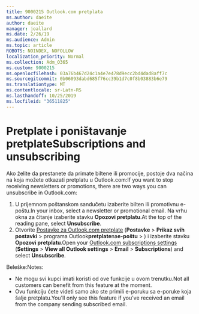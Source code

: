 ```yaml
---
title: 9000215 Outlook.com pretplata
ms.author: daeite
author: daeite
manager: joallard
ms.date: 2/26/19
ms.audience: Admin
ms.topic: article
ROBOTS: NOINDEX, NOFOLLOW
localization_priority: Normal
ms.collection: Adm_O365
ms.custom: 9000215
ms.openlocfilehash: 03a76b467d24c1a4e7e478d9ecc2bd4dad8aff7c
ms.sourcegitcommit: 0b06093dabd685f76cc39b1d7c0f8b03883b6e79
ms.translationtype: MT
ms.contentlocale: sr-Latn-RS
ms.lasthandoff: 10/25/2019
ms.locfileid: "36511825"
---
```

# <a name="subscriptions-and-unsubscribing"></a><span data-ttu-id="f0a34-102">Pretplate i poništavanje pretplate</span><span class="sxs-lookup"><span data-stu-id="f0a34-102">Subscriptions and unsubscribing</span></span>

<span data-ttu-id="f0a34-103">Ako želite da prestanete da primate biltene ili promocije, postoje dva načina na koja možete otkazati pretplatu u Outlook.com:</span><span class="sxs-lookup"><span data-stu-id="f0a34-103">If you want to stop receiving newsletters or promotions, there are two ways you can unsubscribe in Outlook.com:</span></span>

1. <span data-ttu-id="f0a34-104">U prijemnom poštanskom sandučetu izaberite bilten ili promotivnu e-poštu.</span><span class="sxs-lookup"><span data-stu-id="f0a34-104">In your inbox, select a newsletter or promotional email.</span></span> <span data-ttu-id="f0a34-105">Na vrhu okna za čitanje izaberite stavku **Opozovi pretplatu**.</span><span class="sxs-lookup"><span data-stu-id="f0a34-105">At the top of the reading pane, select **Unsubscribe**.</span></span>
2. <span data-ttu-id="f0a34-106">Otvorite [Postavke za Outlook.com pretplate](https://outlook.live.com/mail/options/mail/brandsSubscriptions) (**Postavke** > **Prikaz svih postavki** > programa Outlook**pretplate**na**e-poštu** > ) i izaberite stavku **Opozovi pretplatu**.</span><span class="sxs-lookup"><span data-stu-id="f0a34-106">Open your [Outlook.com subscriptions settings](https://outlook.live.com/mail/options/mail/brandsSubscriptions) (**Settings** > **View all Outlook settings** > **Email** > **Subscriptions**) and select **Unsubscribe**.</span></span>

<span data-ttu-id="f0a34-107">Beleške:</span><span class="sxs-lookup"><span data-stu-id="f0a34-107">Notes:</span></span>

- <span data-ttu-id="f0a34-108">Ne mogu svi kupci imati koristi od ove funkcije u ovom trenutku.</span><span class="sxs-lookup"><span data-stu-id="f0a34-108">Not all customers can benefit from this feature at the moment.</span></span>
- <span data-ttu-id="f0a34-109">Ovu funkciju ćete videti samo ako ste primili e-poruku sa e-poruke koja šalje pretplatu.</span><span class="sxs-lookup"><span data-stu-id="f0a34-109">You'll only see this feature if you've received an email from the company sending subscribed email.</span></span>
